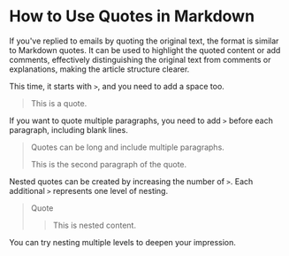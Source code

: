 # How to Use Quotes in Markdown

If you've replied to emails by quoting the original text, the format is similar to Markdown quotes. It can be used to highlight the quoted content or add comments, effectively distinguishing the original text from comments or explanations, making the article structure clearer.

This time, it starts with `>`, and you need to add a space too.

> This is a quote.

If you want to quote multiple paragraphs, you need to add `>` before each paragraph, including blank lines.

> Quotes can be long and include multiple paragraphs.
>
> This is the second paragraph of the quote.

Nested quotes can be created by increasing the number of `>`. Each additional `>` represents one level of nesting.

> Quote
>>
>> This is nested content.

You can try nesting multiple levels to deepen your impression.
